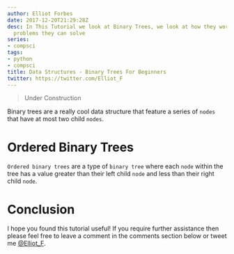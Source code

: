 ```yaml
---
author: Elliot Forbes
date: 2017-12-20T21:29:28Z
desc: In This Tutorial we look at Binary Trees, we look at how they work and what
  problems they can solve
series:
- compsci
tags:
- python
- compsci
title: Data Structures - Binary Trees For Beginners
twitter: https://twitter.com/Elliot_F
---
```


> Under Construction

Binary trees are a really cool data structure that feature a series of `nodes` that have at most two child `nodes`. 

# Ordered Binary Trees

`Ordered binary trees` are a type of `binary tree` where each `node` within the tree has a value greater than their left child `node` and less than their right child `node`. 

# Conclusion

I hope you found this tutorial useful! If you require further assistance then please feel free to leave a comment in the comments section below or tweet me [@Elliot_F](https://twitter.com/elliot_f).